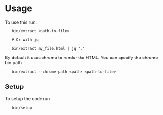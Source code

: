# Usage

To use this run:

```
   bin/extract <path-to-file>

   # Or with jq

   bin/extract my_file.html | jq '.'
```

By default it uses chrome to render the HTML. You can specify the chrome bin path

```
   bin/extract --chrome-path <path> <path-to-file>
```

## Setup

To setup the code run

```
   bin/setup
```
